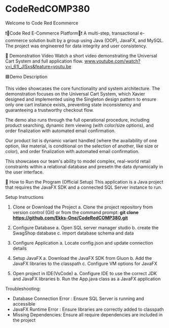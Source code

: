 # CodeRedCOMP380
Welcome to Code Red Ecommerce

❗🔴Code Red E-Commerce Platform🔴❗
A multi-step, transactional e-commerce solution built by a group using Java (OOP), JavaFX, and MySQL. The project was engineered for data integrity and user consistency.

🎥 Demonstration Video
Watch a short video demonstrating the Universal Cart System and full application flow.
www.youtube.com/watch?v=i_61l_JlSxs&feature=youtu.be


🟦Demo Description

This video showcases the core functionality and system architecture. The demonstration focuses on the Universal Cart System, which Xavier designed and implemented using the Singleton design pattern to ensure only one cart instance exists, preventing state inconsistency and guaranteeing a trustworthy checkout flow.

The demo also runs through the full operational procedure, including product searching, dynamic item viewing (with color/size options), and order finalization with automated email confirmation.

Our product list is dynamic variant handled (where the availability of one option, like material, is conditional on the selection of another, like size or color), and order finalization with automated email confirmation.

This showcases our team's ability to model complex, real-world retail constraints within a relational database and presetn the data dynamically in the user interface. 

🚀 How to Run the Program (Official Setup)
This application is a Java project that requires the JavaFX SDK and a connected SQL Server instance to run.

Setup Instructions
1. Clone or Download the Project
  a. Clone the project repository from version control (Git) or from the command prompt:
    **git clone https://github.com/Ekks-One/CodeRedCOMP380.git**

2. Configure Database
  a. Open SQL server manager studio
  b. create the SwagShop database
  c. import database schema and data

3. Configure Application
  a. Locate config.json and update connection details

4. Setup JavaFX
  a. Download the JavaFX SDK from Gluon
  b. Add the JavaFX libraries to the classpath
  c. Configure VM options for JavaFX

5. Open project in IDE(VsCode)
  a. Configure IDE to use the correct JDK and JavaFX libraries
  b. Run the App.java class as a JavaFX application

Troubleshooting:
- Database Connection Error : Ensure SQL Server is running and accessible
- JavaFX Runtime Error : Ensure libraries are correctly added to classpath
- Missing Dependencies: Ensure all require dependencies are included in the project
